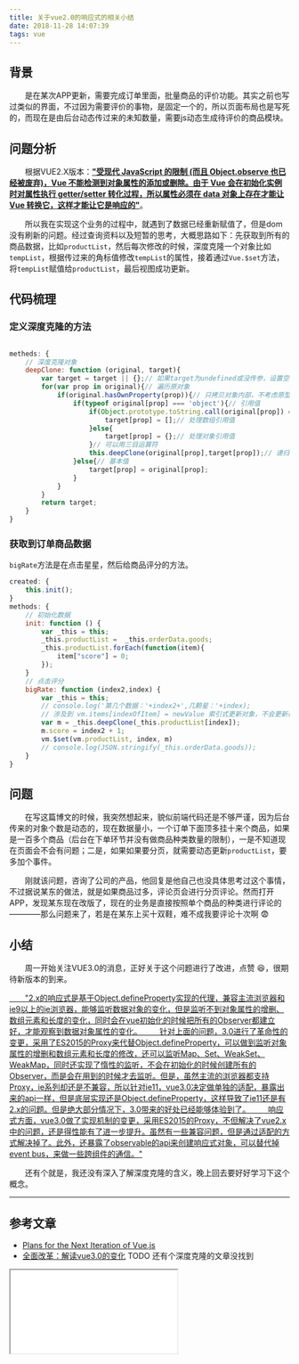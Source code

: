 ```yaml
---
title: 关于vue2.0的响应式的相关小结
date: 2018-11-28 14:07:39
tags: vue 
---
```


## **背景**

&emsp;&emsp;是在某次APP更新，需要完成订单里面，批量商品的评价功能。其实之前也写过类似的界面，不过因为需要评价的事物，是固定一个的，所以页面布局也是写死的，而现在是由后台动态传过来的未知数量，需要js动态生成待评价的商品模块。
<!-- more -->

## **问题分析**

&emsp;&emsp;根据VUE2.X版本：[**"受现代 JavaScript 的限制 (而且 Object.observe 也已经被废弃)，Vue 不能检测到对象属性的添加或删除。由于 Vue 会在初始化实例时对属性执行 getter/setter 转化过程，所以属性必须在 data 对象上存在才能让 Vue 转换它，这样才能让它是响应的"**](https://cn.vuejs.org/v2/guide/reactivity.html#%E6%A3%80%E6%B5%8B%E5%8F%98%E5%8C%96%E7%9A%84%E6%B3%A8%E6%84%8F%E4%BA%8B%E9%A1%B9)。

&emsp;&emsp;所以我在实现这个业务的过程中，就遇到了数据已经重新赋值了，但是dom没有刷新的问题。经过查询资料以及短暂的思考，大概思路如下：先获取到所有的商品数据，比如`productList`，然后每次修改的时候，深度克隆一个对象比如`tempList`，根据传过来的角标值修改`tempList`的属性，接着通过`Vue.$set`方法，将`tempList`赋值给`productList`，最后视图成功更新。

## **代码梳理**

### 定义深度克隆的方法

```javascript 

metheds: {
    // 深度克隆对象
    deepClone: function (original, target){
        var target = target || {};// 如果target为undefined或没传参，设置空对象
        for(var prop in original){// 遍历原对象
            if(original.hasOwnProperty(prop)){// 只拷贝对象内部，不考虑原型链
                if(typeof original[prop] === 'object'){// 引用值
                    if(Object.prototype.toString.call(original[prop]) === '[object Array]'){
                        target[prop] = [];// 处理数组引用值
                    }else{
                        target[prop] = {};// 处理对象引用值
                    }// 可以用三目运算符
                    this.deepClone(original[prop],target[prop]);// 递归克隆
                }else{// 基本值
                    target[prop] = original[prop];
                }   
            }
        }
        return target;
    }
}

```
 
### 获取到订单商品数据 
`bigRate`方法是在点击星星，然后给商品评分的方法。
  
````javascript
created: {
    this.init();
} 
methods: { 
    // 初始化数据
    init: function () {
        var _this = this;
        _this.productList =  _this.orderData.goods;
        _this.productList.forEach(function(item){
            item["score"] = 0; 
        });
    }
    // 点击评分
    bigRate: function (index2,index) {
        var _this = this;
        // console.log('第几个数据：'+index2+',几颗星：'+index);    
        // 涉及到 vm.items[indexOfItem] = newValue 索引式更新对象，不会更新视图的知识点，克隆对象后再赋值
        var m = _this.deepClone(_this.productList[index]);
        m.score = index2 + 1; 
        vm.$set(vm.productList, index, m) 
        // console.log(JSON.stringify(_this.orderData.goods)); 
    }
}

````
## **问题**
&emsp;&emsp;在写这篇博文的时候，我突然想起来，貌似前端代码还是不够严谨，因为后台传来的对象个数是动态的，现在数据量小，一个订单下面顶多挂十来个商品，如果是一百多个商品（后台在下单环节并没有做商品种类数量的限制），一是不知道现在页面会不会有问题；二是，如果如果要分页，就需要动态更新`productList`，要多加个事件。

&emsp;&emsp;刚就该问题，咨询了公司的产品，他回复是他自己也没具体思考过这个事情，不过据说某东的做法，就是如果商品过多，评论页会进行分页评论。然而打开APP，发现某东现在改版了，现在的业务是直接按照单个商品的种类进行评论的————那么问题来了，若是在某东上买十双鞋，难不成我要评论十次啊 :fearful:

## **小结**
&emsp;&emsp;周一开始关注VUE3.0的消息，正好关于这个问题进行了改进，点赞 :laughing:，很期待新版本的到来。

[&emsp;&emsp;"2.x的响应式是基于Object.defineProperty实现的代理，兼容主流浏览器和ie9以上的ie浏览器，能够监听数据对象的变化，但是监听不到对象属性的增删、数组元素和长度的变化，同时会在vue初始化的时候把所有的Observer都建立好，才能观察到数据对象属性的变化。
&emsp;&emsp;针对上面的问题，3.0进行了革命性的变更，采用了ES2015的Proxy来代替Object.defineProperty，可以做到监听对象属性的增删和数组元素和长度的修改，还可以监听Map、Set、WeakSet、WeakMap，同时还实现了惰性的监听，不会在初始化的时候创建所有的Observer，而是会在用到的时候才去监听。但是，虽然主流的浏览器都支持Proxy，ie系列却还是不兼容，所以针对ie11，vue3.0决定做单独的适配，暴露出来的api一样，但是底层实现还是Object.defineProperty，这样导致了ie11还是有2.x的问题。但是绝大部分情况下，3.0带来的好处已经能够体验到了。 
&emsp;&emsp;响应式方面，vue3.0做了实现机制的变更，采用ES2015的Proxy，不但解决了vue2.x中的问题，还是得性能有了进一步提升。虽然有一些兼容问题，但是通过适配的方式解决掉了。此外，还暴露了observable的api来创建响应式对象，可以替代掉event bus，来做一些跨组件的通信。"](https://juejin.im/post/5bb6185ff265da0abd352f4e)

&emsp;&emsp;还有个就是，我还没有深入了解深度克隆的含义，晚上回去要好好学习下这个概念。

-----
## **参考文章**
- [Plans for the Next Iteration of Vue.js](https://medium.com/the-vue-point/plans-for-the-next-iteration-of-vue-js-777ffea6fabf)
- [全面改革：解读vue3.0的变化](https://juejin.im/post/5bb6185ff265da0abd352f4e)
TODO 还有个深度克隆的文章没找到  

 <iframe src="//player.bilibili.com/player.html?aid=24037829&cid=40250255&page=1"> </iframe>